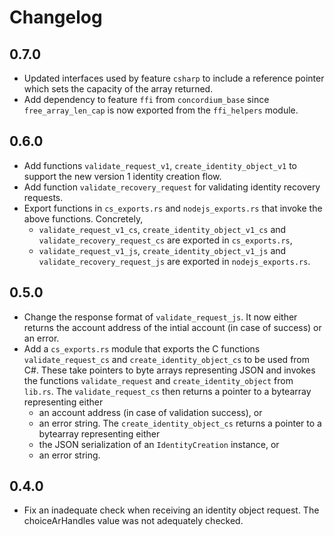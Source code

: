 # Changelog

## 0.7.0
  - Updated interfaces used by feature `csharp` to include a reference pointer which sets the capacity of the array returned.
  - Add dependency to feature `ffi` from `concordium_base` since `free_array_len_cap` is now exported from the `ffi_helpers` module.

## 0.6.0
  - Add functions `validate_request_v1`, `create_identity_object_v1` to support the new version 1 identity creation flow.
  - Add function `validate_recovery_request` for validating identity recovery requests.
  - Export functions in `cs_exports.rs` and `nodejs_exports.rs` that invoke the above functions. Concretely,
      * `validate_request_v1_cs`, `create_identity_object_v1_cs` and `validate_recovery_request_cs` are exported in `cs_exports.rs`,
      * `validate_request_v1_js`, `create_identity_object_v1_js` and `validate_recovery_request_js` are exported in `nodejs_exports.rs`.

## 0.5.0
  - Change the response format of `validate_request_js`. It now either returns the account address of the intial account (in case of success) or an error.
  - Add a `cs_exports.rs` module that exports the C functions `validate_request_cs` and `create_identity_object_cs` to be used from C#. 
    These take pointers to byte arrays representing JSON and invokes the functions `validate_request` and `create_identity_object` from `lib.rs`.
    The `validate_request_cs` then returns a pointer to a bytearray representing either
      * an account address (in case of validation success), or
      * an error string.
    The `create_identity_object_cs` returns a pointer to a bytearray representing either
      * the JSON serialization of an `IdentityCreation` instance, or
      * an error string. 

## 0.4.0

  - Fix an inadequate check when receiving an identity object request. The
    choiceArHandles value was not adequately checked.
